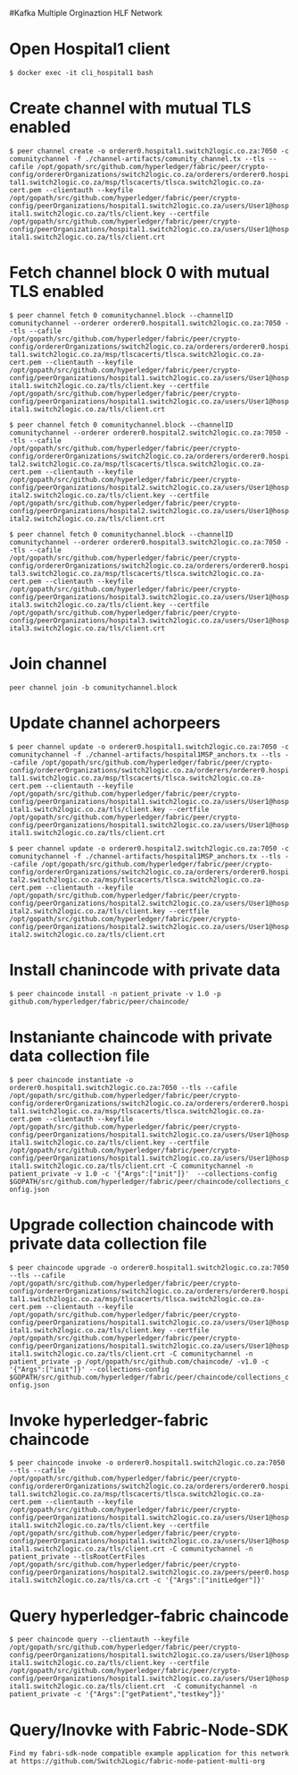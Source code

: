 #Kafka Multiple Orginaztion HLF Network

# Open Hospital1 client
`$ docker exec -it cli_hospital1 bash`

# Create channel with mutual TLS enabled
`$ peer channel create -o orderer0.hospital1.switch2logic.co.za:7050 -c comunitychannel -f ./channel-artifacts/comunity_channel.tx --tls --cafile /opt/gopath/src/github.com/hyperledger/fabric/peer/crypto-config/ordererOrganizations/switch2logic.co.za/orderers/orderer0.hospital1.switch2logic.co.za/msp/tlscacerts/tlsca.switch2logic.co.za-cert.pem --clientauth --keyfile /opt/gopath/src/github.com/hyperledger/fabric/peer/crypto-config/peerOrganizations/hospital1.switch2logic.co.za/users/User1@hospital1.switch2logic.co.za/tls/client.key --certfile /opt/gopath/src/github.com/hyperledger/fabric/peer/crypto-config/peerOrganizations/hospital1.switch2logic.co.za/users/User1@hospital1.switch2logic.co.za/tls/client.crt`

# Fetch channel block 0 with mutual TLS enabled
`$ peer channel fetch 0 comunitychannel.block --channelID comunitychannel --orderer orderer0.hospital1.switch2logic.co.za:7050 --tls --cafile /opt/gopath/src/github.com/hyperledger/fabric/peer/crypto-config/ordererOrganizations/switch2logic.co.za/orderers/orderer0.hospital1.switch2logic.co.za/msp/tlscacerts/tlsca.switch2logic.co.za-cert.pem --clientauth --keyfile /opt/gopath/src/github.com/hyperledger/fabric/peer/crypto-config/peerOrganizations/hospital1.switch2logic.co.za/users/User1@hospital1.switch2logic.co.za/tls/client.key --certfile /opt/gopath/src/github.com/hyperledger/fabric/peer/crypto-config/peerOrganizations/hospital1.switch2logic.co.za/users/User1@hospital1.switch2logic.co.za/tls/client.crt`<br />

`$ peer channel fetch 0 comunitychannel.block --channelID comunitychannel --orderer orderer0.hospital2.switch2logic.co.za:7050 --tls --cafile /opt/gopath/src/github.com/hyperledger/fabric/peer/crypto-config/ordererOrganizations/switch2logic.co.za/orderers/orderer0.hospital2.switch2logic.co.za/msp/tlscacerts/tlsca.switch2logic.co.za-cert.pem --clientauth --keyfile /opt/gopath/src/github.com/hyperledger/fabric/peer/crypto-config/peerOrganizations/hospital2.switch2logic.co.za/users/User1@hospital2.switch2logic.co.za/tls/client.key --certfile /opt/gopath/src/github.com/hyperledger/fabric/peer/crypto-config/peerOrganizations/hospital2.switch2logic.co.za/users/User1@hospital2.switch2logic.co.za/tls/client.crt`<br />

`$ peer channel fetch 0 comunitychannel.block --channelID comunitychannel --orderer orderer0.hospital3.switch2logic.co.za:7050 --tls --cafile /opt/gopath/src/github.com/hyperledger/fabric/peer/crypto-config/ordererOrganizations/switch2logic.co.za/orderers/orderer0.hospital3.switch2logic.co.za/msp/tlscacerts/tlsca.switch2logic.co.za-cert.pem --clientauth --keyfile /opt/gopath/src/github.com/hyperledger/fabric/peer/crypto-config/peerOrganizations/hospital3.switch2logic.co.za/users/User1@hospital3.switch2logic.co.za/tls/client.key --certfile /opt/gopath/src/github.com/hyperledger/fabric/peer/crypto-config/peerOrganizations/hospital3.switch2logic.co.za/users/User1@hospital3.switch2logic.co.za/tls/client.crt`

# Join channel
`peer channel join -b comunitychannel.block`

# Update channel achorpeers 
`$ peer channel update -o orderer0.hospital1.switch2logic.co.za:7050 -c comunitychannel -f ./channel-artifacts/hospital1MSP_anchors.tx --tls --cafile /opt/gopath/src/github.com/hyperledger/fabric/peer/crypto-config/ordererOrganizations/switch2logic.co.za/orderers/orderer0.hospital1.switch2logic.co.za/msp/tlscacerts/tlsca.switch2logic.co.za-cert.pem --clientauth --keyfile /opt/gopath/src/github.com/hyperledger/fabric/peer/crypto-config/peerOrganizations/hospital1.switch2logic.co.za/users/User1@hospital1.switch2logic.co.za/tls/client.key --certfile /opt/gopath/src/github.com/hyperledger/fabric/peer/crypto-config/peerOrganizations/hospital1.switch2logic.co.za/users/User1@hospital1.switch2logic.co.za/tls/client.crt`<br />

`$ peer channel update -o orderer0.hospital2.switch2logic.co.za:7050 -c comunitychannel -f ./channel-artifacts/hospital1MSP_anchors.tx --tls --cafile /opt/gopath/src/github.com/hyperledger/fabric/peer/crypto-config/ordererOrganizations/switch2logic.co.za/orderers/orderer0.hospital2.switch2logic.co.za/msp/tlscacerts/tlsca.switch2logic.co.za-cert.pem --clientauth --keyfile /opt/gopath/src/github.com/hyperledger/fabric/peer/crypto-config/peerOrganizations/hospital2.switch2logic.co.za/users/User1@hospital2.switch2logic.co.za/tls/client.key --certfile /opt/gopath/src/github.com/hyperledger/fabric/peer/crypto-config/peerOrganizations/hospital2.switch2logic.co.za/users/User1@hospital2.switch2logic.co.za/tls/client.crt`

# Install chanincode with private data
`$ peer chaincode install -n patient_private -v 1.0 -p github.com/hyperledger/fabric/peer/chaincode/`


# Instaniante chaincode with private data collection file 
`$ peer chaincode instantiate -o orderer0.hospital1.switch2logic.co.za:7050 --tls --cafile /opt/gopath/src/github.com/hyperledger/fabric/peer/crypto-config/ordererOrganizations/switch2logic.co.za/orderers/orderer0.hospital1.switch2logic.co.za/msp/tlscacerts/tlsca.switch2logic.co.za-cert.pem --clientauth --keyfile /opt/gopath/src/github.com/hyperledger/fabric/peer/crypto-config/peerOrganizations/hospital1.switch2logic.co.za/users/User1@hospital1.switch2logic.co.za/tls/client.key --certfile /opt/gopath/src/github.com/hyperledger/fabric/peer/crypto-config/peerOrganizations/hospital1.switch2logic.co.za/users/User1@hospital1.switch2logic.co.za/tls/client.crt -C comunitychannel -n patient_private -v 1.0 -c '{"Args":["init"]}'  --collections-config $GOPATH/src/github.com/hyperledger/fabric/peer/chaincode/collections_config.json`

# Upgrade collection chaincode with private data collection file 
`$ peer chaincode upgrade -o orderer0.hospital1.switch2logic.co.za:7050 --tls --cafile /opt/gopath/src/github.com/hyperledger/fabric/peer/crypto-config/ordererOrganizations/switch2logic.co.za/orderers/orderer0.hospital1.switch2logic.co.za/msp/tlscacerts/tlsca.switch2logic.co.za-cert.pem --clientauth --keyfile /opt/gopath/src/github.com/hyperledger/fabric/peer/crypto-config/peerOrganizations/hospital1.switch2logic.co.za/users/User1@hospital1.switch2logic.co.za/tls/client.key --certfile /opt/gopath/src/github.com/hyperledger/fabric/peer/crypto-config/peerOrganizations/hospital1.switch2logic.co.za/users/User1@hospital1.switch2logic.co.za/tls/client.crt -C comunitychannel -n patient_private -p /opt/gopath/src/github.com/chaincode/ -v1.0 -c '{"Args":["init"]}' --collections-config $GOPATH/src/github.com/hyperledger/fabric/peer/chaincode/collections_config.json`

# Invoke hyperledger-fabric chaincode
`$ peer chaincode invoke -o orderer0.hospital1.switch2logic.co.za:7050 --tls --cafile /opt/gopath/src/github.com/hyperledger/fabric/peer/crypto-config/ordererOrganizations/switch2logic.co.za/orderers/orderer0.hospital1.switch2logic.co.za/msp/tlscacerts/tlsca.switch2logic.co.za-cert.pem --clientauth --keyfile /opt/gopath/src/github.com/hyperledger/fabric/peer/crypto-config/peerOrganizations/hospital1.switch2logic.co.za/users/User1@hospital1.switch2logic.co.za/tls/client.key --certfile /opt/gopath/src/github.com/hyperledger/fabric/peer/crypto-config/peerOrganizations/hospital1.switch2logic.co.za/users/User1@hospital1.switch2logic.co.za/tls/client.crt -C comunitychannel -n patient_private --tlsRootCertFiles /opt/gopath/src/github.com/hyperledger/fabric/peer/crypto-config/peerOrganizations/hospital2.switch2logic.co.za/peers/peer0.hospital1.switch2logic.co.za/tls/ca.crt -c '{"Args":["initLedger"]}'`

# Query hyperledger-fabric chaincode
`$ peer chaincode query --clientauth --keyfile /opt/gopath/src/github.com/hyperledger/fabric/peer/crypto-config/peerOrganizations/hospital1.switch2logic.co.za/users/User1@hospital1.switch2logic.co.za/tls/client.key --certfile /opt/gopath/src/github.com/hyperledger/fabric/peer/crypto-config/peerOrganizations/hospital1.switch2logic.co.za/users/User1@hospital1.switch2logic.co.za/tls/client.crt  -C comunitychannel -n patient_private -c '{"Args":["getPatient","testkey"]}'` <br />

# Query/Inovke with Fabric-Node-SDK
`Find my fabri-sdk-node compatible example application for this network at https://github.com/Switch2Logic/fabric-node-patient-multi-org`